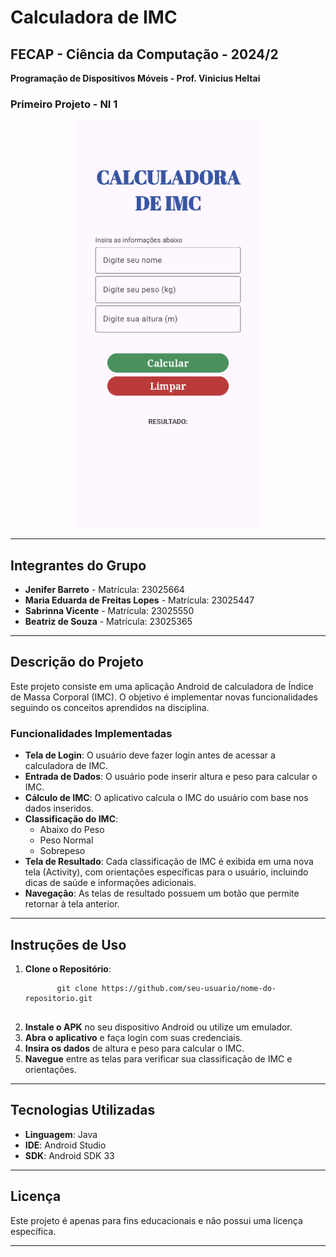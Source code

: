 <h1>Calculadora de IMC</h1>

<h2>FECAP - Ciência da Computação - 2024/2</h2>
<p><strong>Programação de Dispositivos Móveis - Prof. Vinicius Heltai</strong></p>

<h3>Primeiro Projeto - NI 1</h3>
<p align="center">
  <img src="assets/imagem_app.png" alt="Imagem do app" width="300">
</p>

<hr>

<h2>Integrantes do Grupo</h2>
<ul>
  <li><strong>Jenifer Barreto</strong> - Matrícula: 23025664</li>
  <li><strong>Maria Eduarda de Freitas Lopes</strong> - Matrícula: 23025447</li>
  <li><strong>Sabrinna Vicente</strong> - Matrícula: 23025550</li>
  <li><strong>Beatriz de Souza</strong> - Matrícula: 23025365</li>
</ul>

<hr>

<h2>Descrição do Projeto</h2>
<p>Este projeto consiste em uma aplicação Android de calculadora de Índice de Massa Corporal (IMC). O objetivo é implementar novas funcionalidades seguindo os conceitos aprendidos na disciplina.</p>

<h3>Funcionalidades Implementadas</h3>
<ul>
  <li><strong>Tela de Login</strong>: O usuário deve fazer login antes de acessar a calculadora de IMC.</li>
  <li><strong>Entrada de Dados</strong>: O usuário pode inserir altura e peso para calcular o IMC.</li>
  <li><strong>Cálculo de IMC</strong>: O aplicativo calcula o IMC do usuário com base nos dados inseridos.</li>
  <li><strong>Classificação do IMC</strong>:
    <ul>
      <li>Abaixo do Peso</li>
      <li>Peso Normal</li>
      <li>Sobrepeso</li>
    </ul>
  </li>
  <li><strong>Tela de Resultado</strong>: Cada classificação de IMC é exibida em uma nova tela (Activity), com orientações específicas para o usuário, incluindo dicas de saúde e informações adicionais.</li>
  <li><strong>Navegação</strong>: As telas de resultado possuem um botão que permite retornar à tela anterior.</li>
</ul>

<hr>

<h2>Instruções de Uso</h2>
<ol>
  <li><strong>Clone o Repositório</strong>:
    <pre>
      <code>git clone https://github.com/seu-usuario/nome-do-repositorio.git</code>
    </pre>
  </li>
  <li><strong>Instale o APK</strong> no seu dispositivo Android ou utilize um emulador.</li>
  <li><strong>Abra o aplicativo</strong> e faça login com suas credenciais.</li>
  <li><strong>Insira os dados</strong> de altura e peso para calcular o IMC.</li>
  <li><strong>Navegue</strong> entre as telas para verificar sua classificação de IMC e orientações.</li>
</ol>

<hr>

<h2>Tecnologias Utilizadas</h2>
<ul>
  <li><strong>Linguagem</strong>: Java</li>
  <li><strong>IDE</strong>: Android Studio</li>
  <li><strong>SDK</strong>: Android SDK 33</li>
</ul>

<hr>

<h2>Licença</h2>
<p>Este projeto é apenas para fins educacionais e não possui uma licença específica.</p>

<hr>

